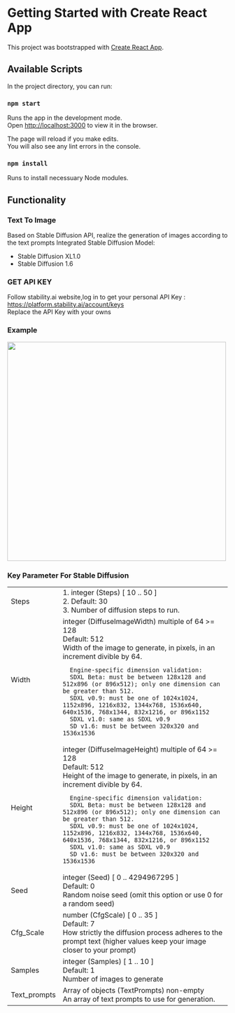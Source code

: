 # Getting Started with Create React App

This project was bootstrapped with [Create React App](https://github.com/facebook/create-react-app).

## Available Scripts

In the project directory, you can run:

### `npm start`

Runs the app in the development mode.\
Open [http://localhost:3000](http://localhost:3000) to view it in the browser.

The page will reload if you make edits.\
You will also see any lint errors in the console.

### `npm install`

Runs to install necessuary Node modules.

## Functionality
### Text To Image
Based on Stable Diffusion API, realize the generation of images according to the text prompts
Integrated Stable Diffusion Model:
-  Stable Diffusion XL1.0
-  Stable Diffusion 1.6

### GET API KEY

Follow stability.ai website,log in to get your personal API Key : https://platform.stability.ai/account/keys  
Replace the API Key with your owns

### Example
<img src="https://i.imgur.com/XX6gaT7.jpg" width="500">

### Key Parameter For Stable Diffusion
<table>
  <tr>
    <td>Steps</td>
    <td>
      1. integer (Steps) [ 10 .. 50 ]<br>
      2. Default: 30<br>
      3. Number of diffusion steps to run.
    </td>
  </tr>
   <tr>
    <td>Width</td>
    <td>
      integer (DiffuseImageWidth) multiple of 64 >= 128<br>
      Default: 512<br>
      Width of the image to generate, in pixels, in an increment divible by 64.<br>

      
      Engine-specific dimension validation:
      SDXL Beta: must be between 128x128 and 512x896 (or 896x512); only one dimension can be greater than 512.
      SDXL v0.9: must be one of 1024x1024, 1152x896, 1216x832, 1344x768, 1536x640, 640x1536, 768x1344, 832x1216, or 896x1152
      SDXL v1.0: same as SDXL v0.9
      SD v1.6: must be between 320x320 and 1536x1536
  </tr>
  <tr>
    <td>Height</td>
    <td>
      integer (DiffuseImageHeight) multiple of 64 >= 128<br>
      Default: 512<br>
      Height of the image to generate, in pixels, in an increment divible by 64.<br>

      Engine-specific dimension validation:
      SDXL Beta: must be between 128x128 and 512x896 (or 896x512); only one dimension can be greater than 512.
      SDXL v0.9: must be one of 1024x1024, 1152x896, 1216x832, 1344x768, 1536x640, 640x1536, 768x1344, 832x1216, or 896x1152
      SDXL v1.0: same as SDXL v0.9
      SD v1.6: must be between 320x320 and 1536x1536
  </tr>
  <tr>
    <td>Seed</td>
    <td>
      integer (Seed) [ 0 .. 4294967295 ]<br>
      Default: 0<br>
      Random noise seed (omit this option or use 0 for a random seed)<br>
    </td>
  </tr>
   <tr>
    <td>Cfg_Scale</td>
    <td>
     number (CfgScale) [ 0 .. 35 ]<br>
     Default: 7<br>
     How strictly the diffusion process adheres to the prompt text (higher values keep your image closer to your prompt)<br>
    </td>
  </tr>
  <tr>
    <td>Samples</td>
    <td>
     integer (Samples) [ 1 .. 10 ]<br>
     Default: 1<br>
     Number of images to generate<br>
    </td>
  </tr>
  <tr>
    <td>Text_prompts</td>
    <td>
     Array of objects (TextPrompts) non-empty<br>
     An array of text prompts to use for generation.<br>
    </td>
  </tr>
</table>



